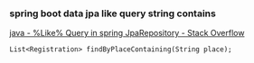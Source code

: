 ### spring boot data jpa like query string contains


[java - %Like% Query in spring JpaRepository - Stack Overflow](https://stackoverflow.com/questions/25362540/like-query-in-spring-jparepository "java - %Like% Query in spring JpaRepository - Stack Overflow")


 

```
List<Registration> findByPlaceContaining(String place);

```
